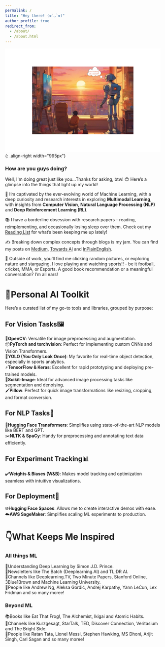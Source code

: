 ```yaml
---
permalink: /
title: "Hey there! (❁´◡`❁)"
author_profile: true
redirect_from: 
  - /about/
  - /about.html
---
```

![multimodality](robot.png){: .align-right width="995px"}

### How are you guys doing?
Well, I'm doing great just like you...Thanks for asking, btw! 😊 Here’s a glimpse into the things that light up my world!

🧠 I’m captivated by the ever-evolving world of Machine Learning, with a deep curiosity and research interests in exploring **Multimodal Learning**, with insights from **Computer Vision**, **Natural Language Processing (NLP)** and **Deep Reinforcement Learning (RL)**.

📚 I have a borderline obsession with research papers - reading, reimplementing, and occasionally losing sleep over them. Check out my [Reading List](https://huggingface.co/collections/thubZ9/my-reading-list-677bbae8877a0efbab57392f) for what’s been keeping me up lately!

✍️ Breaking down complex concepts through blogs is my jam. You can find my posts on [Medium](https://medium.com/@thube09), [Towards AI](https://pub.towardsai.net/) and [InPlainEnglish](https://plainenglish.io/author/yash-thube).

🌿 Outside of work, you’ll find me clicking random pictures, or exploring nature and stargazing. I love playing and watching sports!! - be it football, cricket, MMA, or Esports. A good book recommendation or a meaningful conversation? I’m all ears!

# 🔧Personal AI Toolkit
 Here’s a curated list of my go-to tools and libraries, grouped by purpose:

## **For Vision Tasks🖼️**
📌**OpenCV**: Versatile for image preprocessing and augmentation.   
📦**PyTorch and torchvision**: Perfect for implementing custom CNNs and Vision Transformers.  
🚀**YOLO (You Only Look Once)**: My favorite for real-time object detection, especially in sports analytics.  
⚡**TensorFlow & Keras**: Excellent for rapid prototyping and deploying pre-trained models.  
📸**Scikit-Image**: Ideal for advanced image processing tasks like segmentation and denoising.  
🖌️**Pillow**: Perfect for quick image transformations like resizing, cropping, and format conversion.

## **For NLP Tasks📝**
💬**Hugging Face Transformers**: Simplifies using state-of-the-art NLP models like BERT and GPT.  
✂️**NLTK & SpaCy**: Handy for preprocessing and annotating text data efficiently.

## **For Experiment Tracking📊**
✔️**Weights & Biases (W&B)**: Makes model tracking and optimization seamless with intuitive visualizations.

## **For Deployment🚀**
🌐**Hugging Face Spaces**: Allows me to create interactive demos with ease.  
☁️**AWS SageMaker**: Simplifies scaling ML experiments to production.

# 👇What Keeps Me Inspired

### **All things ML**
📖Understanding Deep Learning by Simon J.D. Prince.  
📰Newsletters like The Batch (Deeplearning.AI) and TL;DR AI.  
🎥Channels like Deeplearning.TV, Two Minute Papers, Stanford Online, 3Blue1Brown and Machine Learning University.  
🌟People like Andrew Ng, Aleksa Gordić, Andrej Karpathy, Yann LeCun, Lex Fridman and so many moree!

### **Beyond ML**
📚Books like Eat That Frog!, The Alchemist, Ikigai and Atomic Habits.   
🎥Channels like Kurzgesagt, StarTalk, TED, Discover Connection, Veritasium and The Bright Side.  
🌟People like Ratan Tata, Lionel Messi, Stephen Hawking, MS Dhoni, Arijit Singh, Carl Sagan and so many moree!  





